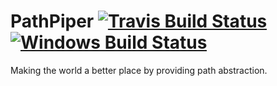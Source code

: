 # PathPiper [![Travis Build Status](https://travis-ci.org/4lab/PathPiper.svg?branch=master)](https://travis-ci.org/4lab/PathPiper) [![Windows Build Status](https://ci.appveyor.com/api/projects/status/vidyxi9wilkbqhqh?svg=true)](https://ci.appveyor.com/project/nikeee/pathpiper)
Making the world a better place by providing path abstraction.
